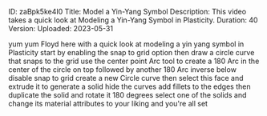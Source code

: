 ID: zaBpk5ke4I0
Title: Model a Yin-Yang Symbol
Description: This video takes a quick look at Modeling a Yin-Yang Symbol in Plasticity.
Duration: 40
Version: 
Uploaded: 2023-05-31

yum yum Floyd here with a quick look at
modeling a yin yang symbol in Plasticity
start by enabling the snap to grid
option then draw a circle curve that
snaps to the grid use the center point
Arc tool to create a 180 Arc in the
center of the circle on top followed by
another 180 Arc inverse below disable
snap to grid create a new Circle curve
then select this face and extrude it to
generate a solid hide the curves add
fillets to the edges then duplicate the
solid and rotate it 180 degrees select
one of the solids and change its
material attributes to your liking and
you're all set